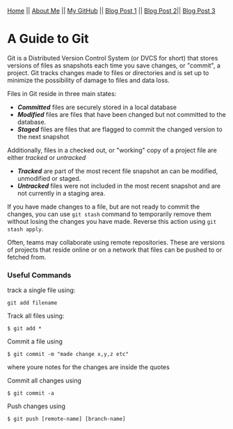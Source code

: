 [Home](README.md) || [About Me](About-Me.md) || [My GitHub](https://github.com/leahgrace555) || [Blog Post 1](blogpost1.md) || [Blog Post 2](blogpost2.md)|| [Blog Post 3](blogpost3.md)

# A Guide to Git

Git is a Distributed Version Control System (or DVCS for short) that stores versions of files as snapshots each time you save changes, or "commit", a project. Git tracks changes made to files or directories and is set up to minimize the possibility of damage to files and data loss. 

Files in Git reside in three main states:
- ***Committed*** files are securely stored in a local database
- ***Modified*** files are files that have been changed but not committed to the database. 
- ***Staged*** files are files that are flagged to commit the changed version to the next snapshot

Additionally, files in a checked out, or "working" copy of a project file are either *tracked* or *untracked*
- ***Tracked*** are part of the most recent file snapshot an can be modified, unmodified or staged. 
- ***Untracked*** files were not included in the most recent snapshot and are not currently in a staging area.

If you have made changes to a file, but are not ready to commit the changes, you can use ` git stash ` command to temporarily remove them without losing the changes you have made. Reverse this action using ` git stash apply `. 

Often, teams may collaborate using remote repositories. These are versions of projects that reside online or on a network that files can be pushed to or fetched from. 

### Useful Commands

track a single file using:
````
git add filename
````

Track all files using:
````
$ git add *
````

Commit a file using
````
$ git commit -m "made change x,y,z etc"
````
where youre notes for the changes are inside the quotes

Commit all changes using
````
$ git commit -a
````
Push changes using
````
$ git push [remote-name] [branch-name]
````

